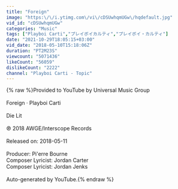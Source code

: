 ```yaml
---
title: "Foreign"
image: "https:\/\/i.ytimg.com\/vi\/cDSUwhqmUGw\/hqdefault.jpg"
vid_id: "cDSUwhqmUGw"
categories: "Music"
tags: ["Playboi Carti","プレイボイカルティ","プレイボイ・カルティ"]
date: "2021-10-29T18:05:15+03:00"
vid_date: "2018-05-10T15:18:06Z"
duration: "PT2M23S"
viewcount: "5071436"
likeCount: "56059"
dislikeCount: "2222"
channel: "Playboi Carti - Topic"
---
```

{% raw %}Provided to YouTube by Universal Music Group<br /><br />Foreign · Playboi Carti<br /><br />Die Lit<br /><br />℗ 2018 AWGE/Interscope Records<br /><br />Released on: 2018-05-11<br /><br />Producer: Pi'erre Bourne<br />Composer  Lyricist: Jordan Carter<br />Composer  Lyricist: Jordan Jenks<br /><br />Auto-generated by YouTube.{% endraw %}

